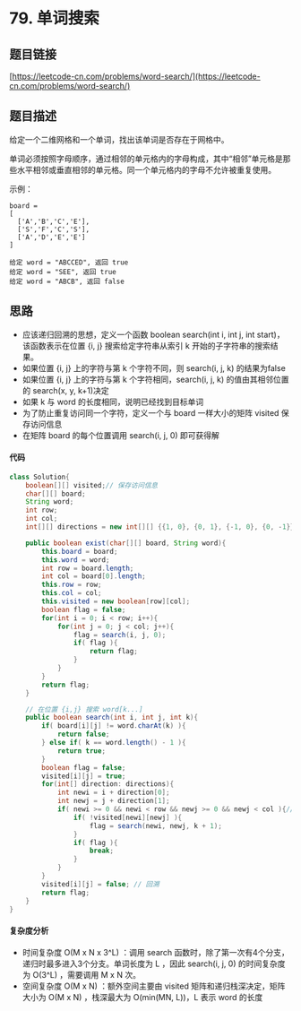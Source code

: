 # 79. 单词搜索
## 题目链接
[https://leetcode-cn.com/problems/word-search/](https://leetcode-cn.com/problems/word-search/)

## 题目描述
给定一个二维网格和一个单词，找出该单词是否存在于网格中。

单词必须按照字母顺序，通过相邻的单元格内的字母构成，其中“相邻”单元格是那些水平相邻或垂直相邻的单元格。同一个单元格内的字母不允许被重复使用。

示例：
```
board =
[
  ['A','B','C','E'],
  ['S','F','C','S'],
  ['A','D','E','E']
]

给定 word = "ABCCED", 返回 true
给定 word = "SEE", 返回 true
给定 word = "ABCB", 返回 false
```
## 思路
 - 应该递归回溯的思想，定义一个函数 boolean search(int i, int j, int start)，该函数表示在位置 {i, j} 搜索给定字符串从索引 k 开始的子字符串的搜索结果。
 - 如果位置 {i, j} 上的字符与第 k 个字符不同，则 search(i, j, k) 的结果为false
 - 如果位置 {i, j} 上的字符与第 k 个字符相同，search(i, j, k) 的值由其相邻位置的 search(x, y, k+1)决定
 - 如果 k 与 word 的长度相同，说明已经找到目标单词
 - 为了防止重复访问同一个字符，定义一个与 board 一样大小的矩阵 visited 保存访问信息
 - 在矩阵 board 的每个位置调用 search(i, j, 0) 即可获得解
 
#### 代码
```java
class Solution{
    boolean[][] visited;// 保存访问信息
    char[][] board;
    String word;
    int row;
    int col;
    int[][] directions = new int[][] {{1, 0}, {0, 1}, {-1, 0}, {0, -1}}; // 4个方向

    public boolean exist(char[][] board, String word){
        this.board = board;
        this.word = word;
        int row = board.length;
        int col = board[0].length;
        this.row = row;
        this.col = col;
        this.visited = new boolean[row][col];
        boolean flag = false;
        for(int i = 0; i < row; i++){
            for(int j = 0; j < col; j++){
                flag = search(i, j, 0);
                if( flag ){
                    return flag;
                }
            }
        }
        return flag;
    }

    // 在位置 {i,j} 搜索 word[k...]
    public boolean search(int i, int j, int k){
        if( board[i][j] != word.charAt(k) ){
            return false;
        } else if( k == word.length() - 1 ){
            return true;
        }
        boolean flag = false;
        visited[i][j] = true;
        for(int[] direction: directions){
            int newi = i + direction[0];
            int newj = j + direction[1];
            if( newi >= 0 && newi < row && newj >= 0 && newj < col ){// 防止越界
                if( !visited[newi][newj] ){
                    flag = search(newi, newj, k + 1);
                }
                if( flag ){
                    break;
                }
            }
        }
        visited[i][j] = false; // 回溯
        return flag;
    }
}
```

#### 复杂度分析
 - 时间复杂度 O(M x N x 3^L) ：调用 search 函数时，除了第一次有4个分支，递归时最多进入3个分支。单词长度为 L ，因此 search(i, j, 0) 的时间复杂度为 O(3^L) ，需要调用 M x N 次。 
 - 空间复杂度 O(M x N) ：额外空间主要由 visited 矩阵和递归栈深决定，矩阵大小为 O(M x N) ，栈深最大为 O(min(MN, L))，L 表示 word 的长度